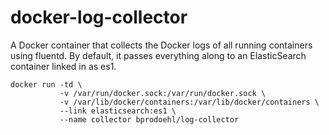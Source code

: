 docker-log-collector
==============

A Docker container that collects the Docker logs of all running containers
using fluentd.  By default, it passes everything along to an ElasticSearch
container linked in as es1.


```
docker run -td \
           -v /var/run/docker.sock:/var/run/docker.sock \
           -v /var/lib/docker/containers:/var/lib/docker/containers \
           --link elasticsearch:es1 \
           --name collector bprodoehl/log-collector
```
